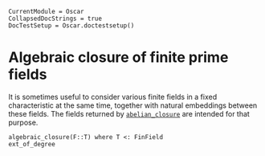 ```@meta
CurrentModule = Oscar
CollapsedDocStrings = true
DocTestSetup = Oscar.doctestsetup()
```

# Algebraic closure of finite prime fields

It is sometimes useful to consider various finite fields in a fixed
characteristic at the same time, together with natural embeddings
between these fields.
The fields returned by [`abelian_closure`](@ref) are intended for that
purpose.

```@docs
algebraic_closure(F::T) where T <: FinField
ext_of_degree
```

